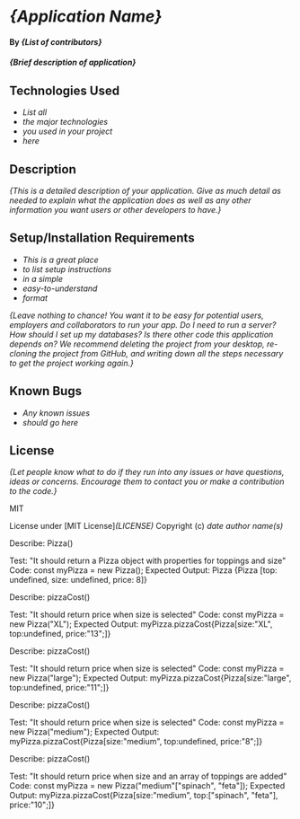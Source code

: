 # _{Application Name}_

#### By _**{List of contributors}**_

#### _{Brief description of application}_

## Technologies Used

* _List all_
* _the major technologies_
* _you used in your project_
* _here_

## Description

_{This is a detailed description of your application. Give as much detail as needed to explain what the application does as well as any other information you want users or other developers to have.}_

## Setup/Installation Requirements

* _This is a great place_
* _to list setup instructions_
* _in a simple_
* _easy-to-understand_
* _format_

_{Leave nothing to chance! You want it to be easy for potential users, employers and collaborators to run your app. Do I need to run a server? How should I set up my databases? Is there other code this application depends on? We recommend deleting the project from your desktop, re-cloning the project from GitHub, and writing down all the steps necessary to get the project working again.}_

## Known Bugs

* _Any known issues_
* _should go here_

## License

_{Let people know what to do if they run into any issues or have questions, ideas or concerns.  Encourage them to contact you or make a contribution to the code.}_

MIT

License under [MIT License]_(LICENSE)_
Copyright (c) _date_ _author name(s)_




Describe: Pizza()

Test: "It should return a Pizza object with properties for toppings and size"
Code: const myPizza = new Pizza();
Expected Output: Pizza {Pizza [top: undefined, size: undefined, price: 8]}

Describe: pizzaCost()

Test: "It should return price when size is selected"
Code: const myPizza = new Pizza("XL");
Expected Output: myPizza.pizzaCost{Pizza[size:"XL", top:undefined, price:"13";]}

Describe: pizzaCost()

Test: "It should return price when size is selected"
Code: const myPizza = new Pizza("large");
Expected Output: myPizza.pizzaCost{Pizza[size:"large", top:undefined, price:"11";]}


Describe: pizzaCost()

Test: "It should return price when size is selected"
Code: const myPizza = new Pizza("medium");
Expected Output: myPizza.pizzaCost{Pizza[size:"medium", top:undefined, price:"8";]}


Describe: pizzaCost()

Test: "It should return price when size and an array of toppings are added"
Code: const myPizza = new Pizza("medium"["spinach", "feta"]);
Expected Output: myPizza.pizzaCost{Pizza[size:"medium", top:["spinach", "feta"], price:"10";]}


